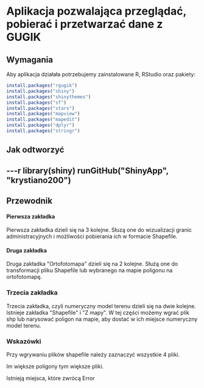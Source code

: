 Aplikacja pozwalająca przeglądać, pobierać i przetwarzać dane z GUGIK
========================

## Wymagania
Aby aplikacja działała potrzebujemy zainstalowane R, RStudio oraz pakiety:
```r
install.packages("rgugik")
install.packages("shiny")
install.packages("shinythemes")
install.packages("sf")
install.packages("stars")
install.packages("mapview")
install.packages("mapedit")
install.packages("dplyr")
install.packages("stringr")

```
## Jak odtworzyć 
---r
library(shiny)
runGitHub("ShinyApp", "krystiano200")
---

## Przewodnik
#### Pierwsza zakładka
Pierwsza zakładka dzieli się na 3 kolejne.
Słuzą one do wizualizacji granic administracyjnych i możliwości pobierania ich w formacie Shapefile.
#### Druga zakładka
Druga zakładka "Ortofotomapa" dzieli się na 2 kolejne.
Służą one do transformacji pliku Shapefile lub wybranego na mapie poligonu na ortofotomapę.

### Trzecia zakładka
Trzecia zakładka, czyli numeryczny model terenu dzieli się na dwie kolejne.
Istnieje zakładka "Shapefile" i "Z mapy".
W tej części możemy wgrać plik shp lub narysować poligon na mapie,
aby dostać w ich miejsce numeryczny model terenu.

### Wskazówki
Przy wgrywaniu plików shapefile należy zaznaczyć wszystkie 4 pliki.

Im większe poligony tym większe pliki.

Istnieją miejsca, które zwrócą Error


